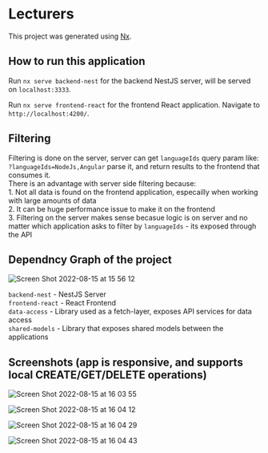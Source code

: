 

# Lecturers

This project was generated using [Nx](https://nx.dev).

## How to run this application

Run `nx serve backend-nest` for the backend NestJS server, will be served on `localhost:3333`.<br/>

Run `nx serve frontend-react` for the frontend React application. Navigate to `http://localhost:4200/`.

## Filtering
Filtering is done on the server, server can get `languageIds` query param like: `?languageIds=NodeJs,Angular` parse it, and return results to the frontend that consumes it.<br/>There is an advantage with server side filtering because:<br/>1. Not all data is found on the frontend application, especailly when working with large amounts of data<br/>2. It can be huge performance issue to make it on the frontend<br/>3. Filtering on the server makes sense becasue logic is on server and no matter which application asks to filter by `languageIds` - its exposed through the API

## Dependncy Graph of the project
![Screen Shot 2022-08-15 at 15 56 12](https://user-images.githubusercontent.com/44846094/184639258-6d843689-2f4c-41e2-a60c-82f2548febda.png)

`backend-nest` - NestJS Server<br/>
`frontend-react` - React Frontend<br/>
`data-access` - Library used as a fetch-layer, exposes API services for data access<br/>
`shared-models` - Library that exposes shared models between the applications

## Screenshots (app is responsive, and supports local CREATE/GET/DELETE operations)

![Screen Shot 2022-08-15 at 16 03 55](https://user-images.githubusercontent.com/44846094/184640340-861a1af2-e859-4cd6-a11d-29a85cec2080.png)

![Screen Shot 2022-08-15 at 16 04 12](https://user-images.githubusercontent.com/44846094/184640348-efe42772-4d0f-4d7e-b7b6-bc5a37e0a3d2.png)

![Screen Shot 2022-08-15 at 16 04 29](https://user-images.githubusercontent.com/44846094/184640362-8f0a462e-88a8-4355-b72f-500980ccb6f4.png)

![Screen Shot 2022-08-15 at 16 04 43](https://user-images.githubusercontent.com/44846094/184640372-3e8260a0-b534-4233-93a8-8fa8e7304428.png)

